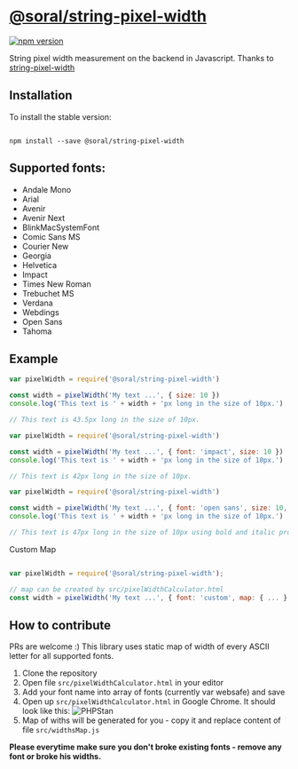 # [@soral/string-pixel-width](https://github.com/soraliu/string-pixel-width)

[![npm version](https://img.shields.io/npm/v/@soral/string-pixel-width.svg?style=flat-square)](https://www.npmjs.com/package/@soral/string-pixel-width)

String pixel width measurement on the backend in Javascript. Thanks to [string-pixel-width](https://www.npmjs.com/package/string-pixel-width)

## Installation

To install the stable version:

<code>
npm install --save @soral/string-pixel-width
</code>

## Supported fonts:

- Andale Mono
- Arial
- Avenir
- Avenir Next
- BlinkMacSystemFont
- Comic Sans MS
- Courier New
- Georgia
- Helvetica
- Impact
- Times New Roman
- Trebuchet MS
- Verdana
- Webdings
- Open Sans
- Tahoma

## Example

```javascript
var pixelWidth = require('@soral/string-pixel-width')

const width = pixelWidth('My text ...', { size: 10 })
console.log('This text is ' + width + 'px long in the size of 10px.')

// This text is 43.5px long in the size of 10px.
```

```javascript
var pixelWidth = require('@soral/string-pixel-width')

const width = pixelWidth('My text ...', { font: 'impact', size: 10 })
console.log('This text is ' + width + 'px long in the size of 10px.')

// This text is 42px long in the size of 10px.
```

```javascript
var pixelWidth = require('@soral/string-pixel-width')

const width = pixelWidth('My text ...', { font: 'open sans', size: 10, bold: true, italic: true })
console.log('This text is ' + width + 'px long in the size of 10px.')

// This text is 47px long in the size of 10px using bold and italic proportions.
```

Custom Map

```javascript

var pixelWidth = require('@soral/string-pixel-width');

// map can be created by src/pixelWidthCalculator.html
const width = pixelWidth('My text ...', { font: 'custom', map: { ... } });

```

## How to contribute

PRs are welcome :)
This library uses static map of width of every ASCII letter for all supported fonts.

1. Clone the repository
2. Open file `src/pixelWidthCalculator.html` in your editor
3. Add your font name into array of fonts (currently var websafe) and save
4. Open up `src/pixelWidthCalculator.html` in Google Chrome. It should look like this:
   ![PHPStan](docs/string-pixel-width-1.png)
5. Map of withs will be generated for you - copy it and replace content of file `src/widthsMap.js`

**Please everytime make sure you don't broke existing fonts - remove any font or broke his widths.**
